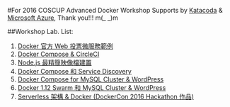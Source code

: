 #For 2016 COSCUP Advanced Docker Workshop
Supports by [Katacoda](https://www.katacoda.com/) & [Microsoft Azure](https://portal.azure.com/), Thank you!!! m(_ _)m

##Workshop Lab. List:
1. [Docker 官方 Web 投票微服務範例](https://www.katacoda.com/docker/courses/docker2016/1)
2. [Docker Compose & CircleCI](https://www.katacoda.com/philipz/scenarios/7)
3. [Node.js 最精簡映像檔建置](https://www.katacoda.com/philipz/scenarios/2)
4. [Docker Compose 和 Service Discovery](http://www.katacoda.com/docker/courses/docker2016/2)
5. [Docker Compose for MySQL Cluster & WordPress](http://www.katacoda.com/docker/courses/docker2016/4)
6. [Docker 1.12 Swarm 和 MySQL Cluster & WordPress](https://www.katacoda.com/philipz/courses/swarm/1)
7. [Serverless 架構 & Docker (DockerCon 2016 Hackathon 作品)](https://www.katacoda.com/philipz/scenarios/8)
